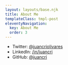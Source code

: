 ```yaml
---
layout: layouts/base.njk
title: About Me
templateClass: tmpl-post
eleventyNavigation:
  key: About Me
  order: 3
---
```


- Twitter: [@juancriolivares](https://twitter.com/juancriolivares)
- LinkedIn: [/in/juancri](https://www.linkedin.com/in/juancri)
- GitHub: [@juancri](https://github.com/juancri)

